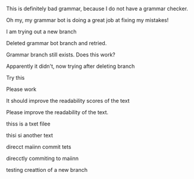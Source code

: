 This is definitely bad grammar, because I do not have a grammar checker.

Oh my, my grammar bot is doing a great job at fixing my mistakes!

I am trying out a new branch

Deleted grammar bot branch and retried.

Grammar branch still exists. Does this work?

Apparently it didn't, now trying after deleting branch

Try this

Please work


It should improve the readability scores of the text

Please improve the readability of the text.


thiss is a txet filee


thisi si another text

direcct maiinn commit tets

direcctly commiting to maiinn

testing creattion of a new branch
